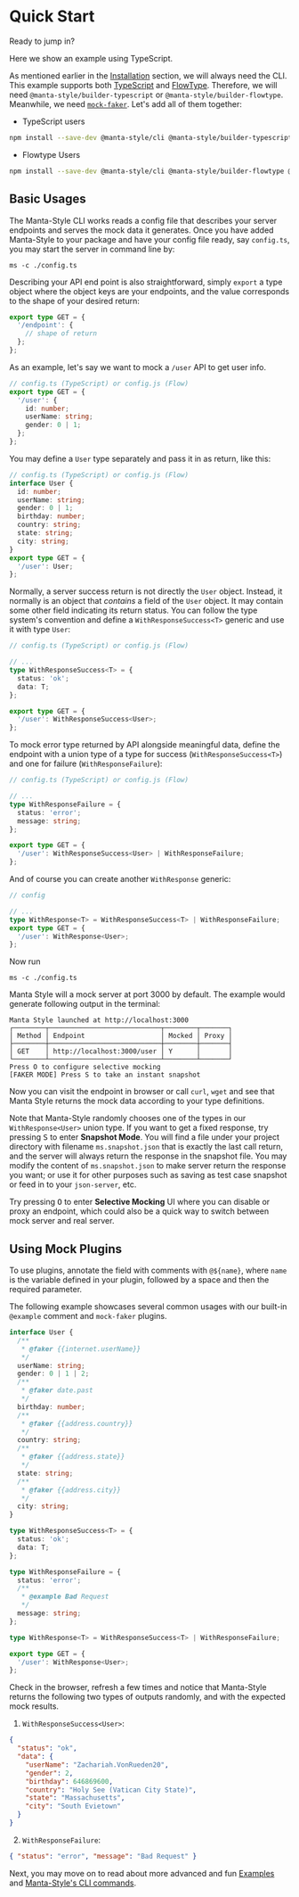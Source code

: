 # Quick Start

Ready to jump in?

Here we show an example using TypeScript.

As mentioned earlier in the [Installation](./Installation.md) section, we will always need the CLI.
This example supports both [TypeScript](http://www.typescriptlang.org/) and [FlowType](http://flowtype.org). Therefore, we will need `@manta-style/builder-typescript` or `@manta-style/builder-flowtype`.
Meanwhile, we need [`mock-faker`](./Plugins.md#mock-faker). Let's add all of them together:

- TypeScript users

```sh
npm install --save-dev @manta-style/cli @manta-style/builder-typescript @manta-style/mock-faker
```

- Flowtype Users

```sh
npm install --save-dev @manta-style/cli @manta-style/builder-flowtype @manta-style/mock-faker
```

## Basic Usages

The Manta-Style CLI works reads a config file that describes your server endpoints and serves the mock data it generates. Once you have added Manta-Style to your package and have your config file ready, say `config.ts`, you may start the server in command line by:

```
ms -c ./config.ts
```

Describing your API end point is also straightforward, simply `export` a type object where the object keys are your endpoints, and the value corresponds to the shape of your desired return:

```typescript
export type GET = {
  '/endpoint': {
    // shape of return
  };
};
```

As an example, let's say we want to mock a `/user` API to get user info.

<!-- _The following config works on both TypeScript and Flow._ -->

```ts
// config.ts (TypeScript) or config.js (Flow)
export type GET = {
  '/user': {
    id: number;
    userName: string;
    gender: 0 | 1;
  };
};
```

You may define a `User` type separately and pass it in as return, like this:

```ts
// config.ts (TypeScript) or config.js (Flow)
interface User {
  id: number;
  userName: string;
  gender: 0 | 1;
  birthday: number;
  country: string;
  state: string;
  city: string;
}
export type GET = {
  '/user': User;
};
```

Normally, a server success return is not directly the `User` object. Instead, it normally is an object that _contains_ a field of the `User` object. It may contain some other field indicating its return status. You can follow the type system's convention and define a `WithResponseSuccess<T>` generic and use it with type `User`:

```ts
// config.ts (TypeScript) or config.js (Flow)

// ...
type WithResponseSuccess<T> = {
  status: 'ok';
  data: T;
};

export type GET = {
  '/user': WithResponseSuccess<User>;
};
```

To mock error type returned by API alongside meaningful data, define the endpoint with a union type of a type for success (`WithResponseSuccess<T>`) and one for failure (`WithResponseFailure`):

```ts
// config.ts (TypeScript) or config.js (Flow)

// ...
type WithResponseFailure = {
  status: 'error';
  message: string;
};

export type GET = {
  '/user': WithResponseSuccess<User> | WithResponseFailure;
};
```

And of course you can create another `WithResponse` generic:

```ts
// config

// ...
type WithResponse<T> = WithResponseSuccess<T> | WithResponseFailure;
export type GET = {
  '/user': WithResponse<User>;
};
```

Now run

```
ms -c ./config.ts
```

Manta Style will a mock server at port 3000 by default. The example would generate following output in the terminal:

```
Manta Style launched at http://localhost:3000
┌────────┬────────────────────────────┬────────┬───────┐
│ Method │ Endpoint                   │ Mocked │ Proxy │
├────────┼────────────────────────────┼────────┼───────┤
│ GET    │ http://localhost:3000/user │ Y      │       │
└────────┴────────────────────────────┴────────┴───────┘
Press O to configure selective mocking
[FAKER MODE] Press S to take an instant snapshot
```

Now you can visit the endpoint in browser or call `curl`, `wget` and see that Manta Style returns the mock data according to your type definitions.

Note that Manta-Style randomly chooses one of the types in our `WithResponse<User>` union type. If you want to get a fixed response, try pressing <kbd>S</kbd> to enter **Snapshot Mode**. You will find a file under your project directory with filename `ms.snapshot.json` that is exactly the last call return, and the server will always return the response in the snapshot file. You may modify the content of `ms.snapshot.json` to make server return the response you want; or use it for other purposes such as saving as test case snapshot or feed in to your `json-server`, etc.

Try pressing <kbd>O</kbd> to enter **Selective Mocking** UI where you can disable or proxy an endpoint, which could also be a quick way to switch between mock server and real server.

<!-- TODO add this section and put a link here -->

## Using Mock Plugins

To use plugins, annotate the field with comments with `@${name}`, where `name` is the variable defined in your plugin, followed by a space and then the required parameter.

The following example showcases several common usages with our built-in `@example` comment and `mock-faker` plugins.

```ts
interface User {
  /**
   * @faker {{internet.userName}}
   */
  userName: string;
  gender: 0 | 1 | 2;
  /**
   * @faker date.past
   */
  birthday: number;
  /**
   * @faker {{address.country}}
   */
  country: string;
  /**
   * @faker {{address.state}}
   */
  state: string;
  /**
   * @faker {{address.city}}
   */
  city: string;
}

type WithResponseSuccess<T> = {
  status: 'ok';
  data: T;
};

type WithResponseFailure = {
  status: 'error';
  /**
   * @example Bad Request
   */
  message: string;
};

type WithResponse<T> = WithResponseSuccess<T> | WithResponseFailure;

export type GET = {
  '/user': WithResponse<User>;
};
```

Check in the browser, refresh a few times and notice that Manta-Style returns the following two types of outputs randomly, and with the expected mock results.

1. `WithResponseSuccess<User>`:

```json
{
  "status": "ok",
  "data": {
    "userName": "Zachariah.VonRueden20",
    "gender": 2,
    "birthday": 646869600,
    "country": "Holy See (Vatican City State)",
    "state": "Massachusetts",
    "city": "South Evietown"
  }
}
```

2. `WithResponseFailure`:

```json
{ "status": "error", "message": "Bad Request" }
```

Next, you may move on to read about more advanced and fun [Examples](./Examples.md) and [Manta-Style's CLI commands](./Usage.md).
